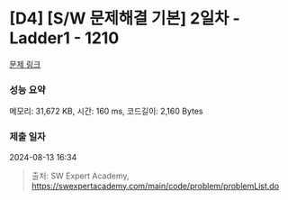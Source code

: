 # [D4] [S/W 문제해결 기본] 2일차 - Ladder1 - 1210 

[문제 링크](https://swexpertacademy.com/main/code/problem/problemDetail.do?contestProbId=AV14ABYKADACFAYh) 

### 성능 요약

메모리: 31,672 KB, 시간: 160 ms, 코드길이: 2,160 Bytes

### 제출 일자

2024-08-13 16:34



> 출처: SW Expert Academy, https://swexpertacademy.com/main/code/problem/problemList.do